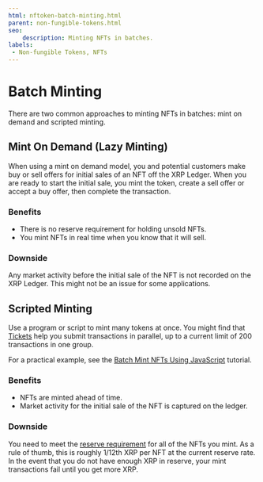 ```yaml
---
html: nftoken-batch-minting.html
parent: non-fungible-tokens.html
seo:
    description: Minting NFTs in batches.
labels:
 - Non-fungible Tokens, NFTs
---
```


# Batch Minting

There are two common approaches to minting NFTs in batches: mint on demand and scripted minting.

## Mint On Demand (Lazy Minting)

When using a mint on demand model, you and potential customers make buy or sell offers for initial sales of an NFT off the XRP Ledger. When you are ready to start the initial sale, you mint the token, create a sell offer or accept a buy offer, then complete the transaction.

### Benefits

* There is no reserve requirement for holding unsold NFTs.
* You mint NFTs in real time when you know that it will sell. <!-- STYLE_OVERRIDE: will -->

### Downside

Any market activity before the initial sale of the NFT is not recorded on the XRP Ledger. This might not be an issue for some applications.

## Scripted Minting

Use a program or script to mint many tokens at once. You might find that [Tickets](../../accounts/tickets.md) help you submit transactions in parallel, up to a current limit of 200 transactions in one group.

For a practical example, see the [Batch Mint NFTs Using JavaScript](../../../tutorials/quickstart/batch-mint-nfts-using-javascript.md) tutorial.

### Benefits

* NFTs are minted ahead of time.
* Market activity for the initial sale of the NFT is captured on the ledger.

### Downside

You need to meet the [reserve requirement](../../accounts/reserves.md) for all of the NFTs you mint. As a rule of thumb, this is roughly 1/12th XRP per NFT at the current reserve rate. In the event that you do not have enough XRP in reserve, your mint transactions fail until you get more XRP.
